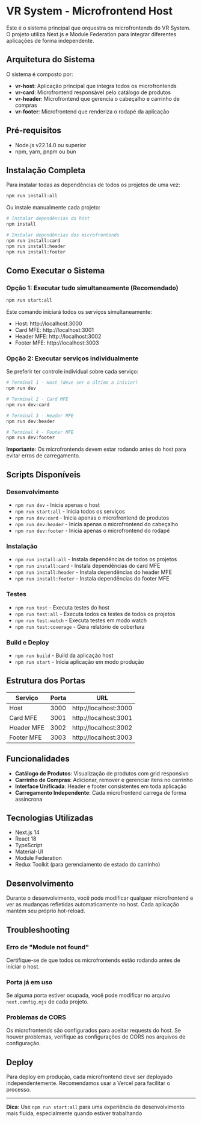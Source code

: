 # VR System - Microfrontend Host

Este é o sistema principal que orquestra os microfrontends do VR System. O projeto utiliza Next.js e Module Federation para integrar diferentes aplicações de forma independente.

## Arquitetura do Sistema

O sistema é composto por:

- **vr-host**: Aplicação principal que integra todos os microfrontends
- **vr-card**: Microfrontend responsável pelo catálogo de produtos
- **vr-header**: Microfrontend que gerencia o cabeçalho e carrinho de compras
- **vr-footer**: Microfrontend que renderiza o rodapé da aplicação

## Pré-requisitos

- Node.js v22.14.0 ou superior
- npm, yarn, pnpm ou bun

## Instalação Completa

Para instalar todas as dependências de todos os projetos de uma vez:

```bash
npm run install:all
```

Ou instale manualmente cada projeto:

```bash
# Instalar dependências do host
npm install

# Instalar dependências dos microfrontends
npm run install:card
npm run install:header
npm run install:footer
```

## Como Executar o Sistema

### Opção 1: Executar tudo simultaneamente (Recomendado)

```bash
npm run start:all
```

Este comando iniciará todos os serviços simultaneamente:

- Host: http://localhost:3000
- Card MFE: http://localhost:3001
- Header MFE: http://localhost:3002
- Footer MFE: http://localhost:3003

### Opção 2: Executar serviços individualmente

Se preferir ter controle individual sobre cada serviço:

```bash
# Terminal 1 - Host (deve ser o último a iniciar)
npm run dev

# Terminal 2 - Card MFE
npm run dev:card

# Terminal 3 - Header MFE
npm run dev:header

# Terminal 4 - Footer MFE
npm run dev:footer
```

**Importante**: Os microfrontends devem estar rodando antes do host para evitar erros de carregamento.

## Scripts Disponíveis

### Desenvolvimento

- `npm run dev` - Inicia apenas o host
- `npm run start:all` - Inicia todos os serviços
- `npm run dev:card` - Inicia apenas o microfrontend de produtos
- `npm run dev:header` - Inicia apenas o microfrontend do cabeçalho
- `npm run dev:footer` - Inicia apenas o microfrontend do rodapé

### Instalação

- `npm run install:all` - Instala dependências de todos os projetos
- `npm run install:card` - Instala dependências do card MFE
- `npm run install:header` - Instala dependências do header MFE
- `npm run install:footer` - Instala dependências do footer MFE

### Testes

- `npm run test` - Executa testes do host
- `npm run test:all` - Executa todos os testes de todos os projetos
- `npm run test:watch` - Executa testes em modo watch
- `npm run test:coverage` - Gera relatório de cobertura

### Build e Deploy

- `npm run build` - Build da aplicação host
- `npm run start` - Inicia aplicação em modo produção

## Estrutura dos Portas

| Serviço    | Porta | URL                   |
| ---------- | ----- | --------------------- |
| Host       | 3000  | http://localhost:3000 |
| Card MFE   | 3001  | http://localhost:3001 |
| Header MFE | 3002  | http://localhost:3002 |
| Footer MFE | 3003  | http://localhost:3003 |

## Funcionalidades

- **Catálogo de Produtos**: Visualização de produtos com grid responsivo
- **Carrinho de Compras**: Adicionar, remover e gerenciar itens no carrinho
- **Interface Unificada**: Header e footer consistentes em toda aplicação
- **Carregamento Independente**: Cada microfrontend carrega de forma assíncrona

## Tecnologias Utilizadas

- Next.js 14
- React 18
- TypeScript
- Material-UI
- Module Federation
- Redux Toolkit (para gerenciamento de estado do carrinho)

## Desenvolvimento

Durante o desenvolvimento, você pode modificar qualquer microfrontend e ver as mudanças refletidas automaticamente no host. Cada aplicação mantém seu próprio hot-reload.

## Troubleshooting

### Erro de "Module not found"

Certifique-se de que todos os microfrontends estão rodando antes de iniciar o host.

### Porta já em uso

Se alguma porta estiver ocupada, você pode modificar no arquivo `next.config.mjs` de cada projeto.

### Problemas de CORS

Os microfrontends são configurados para aceitar requests do host. Se houver problemas, verifique as configurações de CORS nos arquivos de configuração.

## Deploy

Para deploy em produção, cada microfrontend deve ser deployado independentemente. Recomendamos usar a Vercel para facilitar o processo.

---

**Dica**: Use `npm run start:all` para uma experiência de desenvolvimento mais fluida, especialmente quando estiver trabalhando
